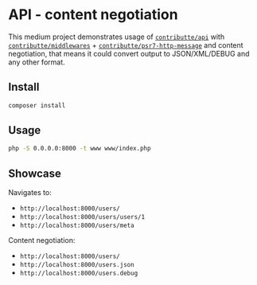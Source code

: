 # API - content negotiation

This medium project demonstrates usage of [`contributte/api`](https://github.com/contributte/api) 
with [`contributte/middlewares`](https://github.com/contributte/middlewares) + [`contributte/psr7-http-message`](https://github.com/contributte/psr7-http-message)
and content negotiation, that means it could convert output to JSON/XML/DEBUG and any other format.

## Install

```sh
composer install
```

## Usage

```sh
php -S 0.0.0.0:8000 -t www www/index.php 
```

## Showcase

Navigates to:

- `http://localhost:8000/users/`
- `http://localhost:8000/users/users/1`
- `http://localhost:8000/users/meta`

Content negotiation:

- `http://localhost:8000/users/`
- `http://localhost:8000/users.json`
- `http://localhost:8000/users.debug`
